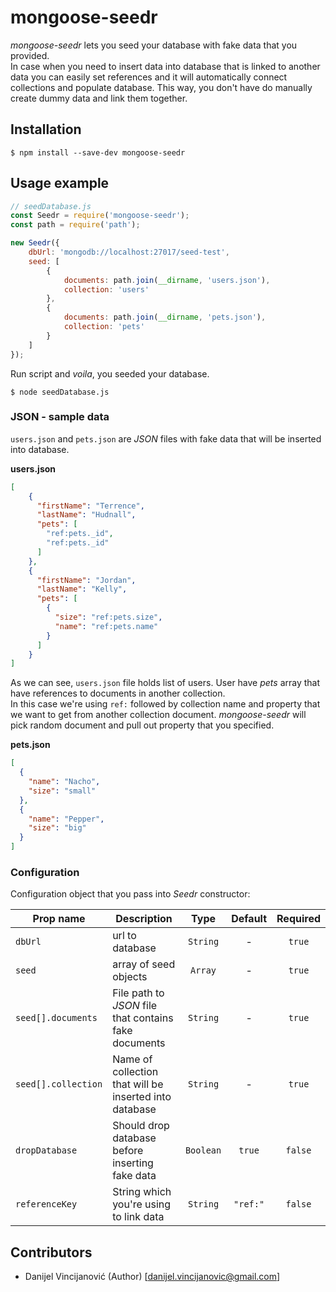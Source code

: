 # mongoose-seedr

_mongoose-seedr_ lets you seed your database with fake data that you provided. <br>
In case when you need to insert data into database that is linked to another data you can easily set references and it will automatically connect collections and populate database. This way, you don't have do manually create dummy data and link them together.

## Installation
```
$ npm install --save-dev mongoose-seedr
```

## Usage example

```js
// seedDatabase.js
const Seedr = require('mongoose-seedr');
const path = require('path');

new Seedr({
    dbUrl: 'mongodb://localhost:27017/seed-test',
    seed: [
        {
            documents: path.join(__dirname, 'users.json'),
            collection: 'users'
        },
        {
            documents: path.join(__dirname, 'pets.json'),
            collection: 'pets'
        }
    ]
});

```
Run script and _voila_, you seeded your database.
```
$ node seedDatabase.js
```

### JSON - sample data
`users.json` and `pets.json` are _JSON_ files with fake data that will be inserted into database. <br>

**users.json** <br>
```json
[
    {
      "firstName": "Terrence",
      "lastName": "Hudnall",
      "pets": [
        "ref:pets._id",
        "ref:pets._id"
      ]
    },
    {
      "firstName": "Jordan",
      "lastName": "Kelly",
      "pets": [
        {
          "size": "ref:pets.size",
          "name": "ref:pets.name"
        }
      ]
    }
]
```
As we can see, `users.json` file holds list of users. User have _pets_ array that have references to documents in another collection. <br>
In this case we're using `ref:` followed by collection name and property that we want to get from another collection document. _mongoose-seedr_ will pick random document and pull out property that you specified. <br>

**pets.json** <br>
```json
[
  {
    "name": "Nacho",
    "size": "small"
  },
  {
    "name": "Pepper",
    "size": "big"
  }
]
```

### Configuration
Configuration object that you pass into _Seedr_ constructor: <br>

| Prop name  | Description | Type | Default | Required |
| ---------- | ----------- | :--: | :-----: | :------: |
| `dbUrl` | url to database | `String` | - | `true`
| `seed` | array of seed objects | `Array` | - | `true`
| `seed[].documents` | File path to _JSON_ file that contains fake documents | `String` | - | `true`
| `seed[].collection` | Name of collection that will be inserted into database | `String` | - | `true`
| `dropDatabase` | Should drop database before inserting fake data | `Boolean` | `true` | `false`
| `referenceKey` | String which you're using to link data | `String` | `"ref:"` | `false`

## Contributors

- Danijel Vincijanović (Author) [<danijel.vincijanovic@gmail.com>]

